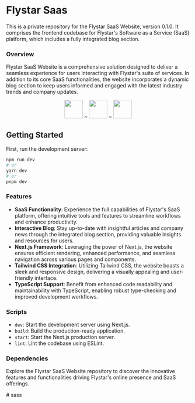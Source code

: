 # Flystar Saas

This is a private repository for the Flystar SaaS Website, version 0.1.0. It comprises the frontend codebase for Flystar's Software as a Service (SaaS) platform, which includes a fully integrated blog section.

### Overview
Flystar SaaS Website is a comprehensive solution designed to deliver a seamless experience for users interacting with Flystar's suite of services. In addition to its core SaaS functionalities, the website incorporates a dynamic blog section to keep users informed and engaged with the latest industry trends and company updates.

<div align="center">
  <img height="50" src="https://user-images.githubusercontent.com/25181517/183890598-19a0ac2d-e88a-4005-a8df-1ee36782fde1.png">  ~  <img height="50" src="https://user-images.githubusercontent.com/25181517/202896760-337261ed-ee92-4979-84c4-d4b829c7355d.png">  ~  <img height="50" src="https://github.com/marwin1991/profile-technology-icons/assets/136815194/5f8c622c-c217-4649-b0a9-7e0ee24bd704">
</div>
</div>

## Getting Started

First, run the development server:

```bash
npm run dev
# or
yarn dev
# or
pnpm dev
```

### Features
- **SaaS Functionality**: Experience the full capabilities of Flystar's SaaS platform, offering intuitive tools and features to streamline workflows and enhance productivity.
- **Interactive Blog**: Stay up-to-date with insightful articles and company news through the integrated blog section, providing valuable insights and resources for users.
- **Next.js Framework**: Leveraging the power of Next.js, the website ensures efficient rendering, enhanced performance, and seamless navigation across various pages and components.
- **Tailwind CSS Integration**: Utilizing Tailwind CSS, the website boasts a sleek and responsive design, delivering a visually appealing and user-friendly interface.
- **TypeScript Support**: Benefit from enhanced code readability and maintainability with TypeScript, enabling robust type-checking and improved development workflows.

### Scripts
- `dev`: Start the development server using Next.js.
- `build`: Build the production-ready application.
- `start`: Start the Next.js production server.
- `lint`: Lint the codebase using ESLint.

### Dependencies

Explore the Flystar SaaS Website repository to discover the innovative features and functionalities driving Flystar's online presence and SaaS offerings.

#   s a s s 
 
 
